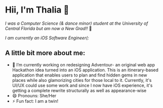 # Hii, I'm Thalia 🐳

*I was a Computer Science (& dance minor) student at the University of Central Florida but am now a New Grad!!* 🥳

*I am currently an iOS Software Engineer(:*

## **A little bit more about me:**
- 🔭 I’m currently working on redesigning Adventour- an original web app Hackathon idea turned into an iOS application. This is an itinerary-based application that enables users to plan and find hidden gems in new places while also glamorizing cities for those local to it. Currently, it's UI/UX could use some work and since I now have iOS experience, it's getting a complete rewrite structurally as well as appearance-wise
- 😄 Pronouns: She/Her
- ⚡ Fun fact: I am a twin! 

<!--
**ThaliaLa/ThaliaLa** is a ✨ _special_ ✨ repository because its `README.md` (this file) appears on your GitHub profile.

Here are some ideas to get you started:

- 🔭 I’m currently working on ...
- 🌱 I’m currently learning ...
- 👯 I’m looking to collaborate on ...
- 🤔 I’m looking for help with ...
- 💬 Ask me about ...
- 📫 How to reach me: ...
- 😄 Pronouns: ...
- ⚡ Fun fact: ...
-->
